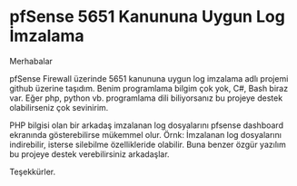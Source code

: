 # pfSense 5651 Kanununa Uygun Log İmzalama

Merhabalar

pfSense Firewall üzerinde 5651 kanununa uygun log imzalama adlı projemi github üzerine taşıdım. Benim programlama bilgim çok yok, C#, Bash biraz var. Eğer php, python vb. programlama dili biliyorsanız bu projeye destek olabilirseniz çok sevinirim.

PHP bilgisi olan bir arkadaş imzalanan log dosyalarını pfsense dashboard ekranında gösterebilirse mükemmel olur. Örnk: İmzalanan log dosyalarını indirebilir, isterse silebilme özellikleride olabilir. Buna benzer özgür yazılım bu projeye destek verebilirsiniz arkadaşlar.

Teşekkürler.
